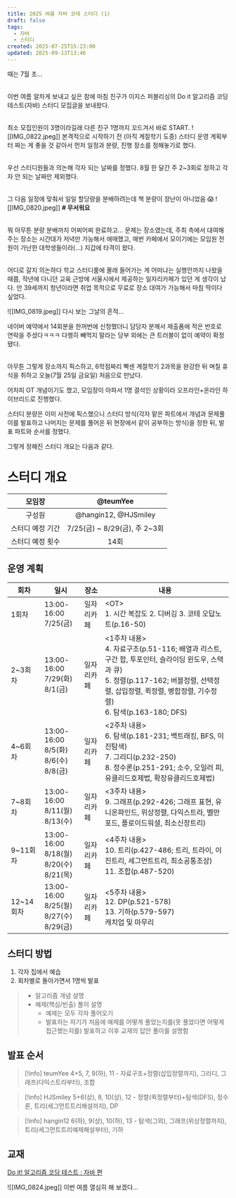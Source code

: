 ```yaml
---
title: 2025 여름 자바 코테 스터디 (1)
draft: false
tags:
  - 자바
  - 스터디
created: 2025-07-25T15:23:00
updated: 2025-09-13T13:46
---
```

때는 7월 초…
<br/><br/>

이번 여름 알차게 보내고 싶은 참에 마침 친구가 이지스 퍼블리싱의 Do it 알고리즘 코딩테스트(자바) 스터디 모집글을 보내왔다.
<br/><br/>

최소 모집인원이 3명이라길래 다른 친구 1명까지 꼬드겨서 바로 START.
![[IMG_0822.jpeg]]
본격적으로 시작하기 전 (아직 계절학기 도중) 스터디 운영 계획부터 짜는 게 좋을 것 같아서 먼저 일정과 분량, 진행 장소를 정해놓기로 했다.
<br/><br/>

우선 스터디원들과 의논해 각자 되는 날짜를 정했다. 8월 한 달간 주 2~3회로 정하고 각자 안 되는 날짜만 제외했다.
<br/><br/>

그 다음 일정에 맞춰서 일일 할당량을 분배하려는데 책 분량이 장난이 아니었음 😱
![[IMG_0820.jpeg]]
**# 무서워요**
<br/><br/>

뭐 아무튼 분량 분배까지 어찌어찌 완료하고… 문제는 장소였는데, 주최 측에서 대여해주는 장소는 시간대가 저녁만 가능해서 애매했고, 매번 카페에서 모이기에는 모임원 전원이 가난한 대학생들이라(…) 지갑에 타격이 왔다.
<br/><br/>

어디로 갈지 의논하다 학교 스터디룸에 몰래 들어가는 게 어떠냐는 실행안까지 나왔을 때쯤, 작년에 다니던 교육 근방에 서울시에서 제공하는 일자리카페가 있던 게 생각이 났다. 만 39세까지 청년이라면 취업 목적으로 무료로 장소 대여가 가능해서 마침 딱이다 싶었다.

![[IMG_0819.jpeg]]
다시 보는 그날의 흔적…

네이버 예약에서 14회분을 한꺼번에 신청했더니 담당자 분께서 제출폼에 적은 번호로 연락을 주셨다ㅋㅋㅋ 다행히 빼먹지 말라는 당부 외에는 큰 트러블이 없이 예약이 확정됐다.
<br/><br/>

아무튼 그렇게 장소까지 픽스하고, 6학점짜리 빡센 계절학기 2과목을 완강한 뒤 며칠 휴식을 취하고 오늘(7월 25일 금요일) 처음으로 만났다.

어차피 OT 개념이기도 했고, 모임장이 아파서 1명 결석인 상황이라 오프라인+온라인 하이브리드로 진행했다.

스터디 분량은 이미 사전에 픽스했으니 스터디 방식(각자 맡은 파트에서 개념과 문제풀이를 발표하고 나머지는 문제를 풀어온 뒤 현장에서 같이 공부하는 방식)을 정한 뒤, 발표 파트와 순서를 정했다.

그렇게 정해진 스터디 개요는 다음과 같다.

# 스터디 개요
|    모임장    |         @teumYee          |
| :-------: | :-----------------------: |
|    구성원    |   @hangin12, @HJSmiley    |
| 스터디 예정 기간 | 7/25(금) ~ 8/29(금), 주 2~3회 |
| 스터디 예정 횟수 |            14회            |

## 운영 계획
| 회차      | 일시                                           | 장소    | 내용                                                                                                                                                        |
| ------- | -------------------------------------------- | ----- | --------------------------------------------------------------------------------------------------------------------------------------------------------- |
| 1회차     | 13:00-16:00<br>7/25(금)                       | 일자리카페 | &lt;OT&gt;<br>1. 시간 복잡도 2. 디버깅 3. 코테 오답노트(p.16-50)                                                                                                        |
| 2~3회차   | 13:00-16:00<br>7/29(화)<br>8/1(금)             | 일자리카페 | &lt;1주차 내용&gt;<br>4. 자료구조(p.51-116; 배열과 리스트, 구간 합, 투포인터, 슬라이딩 윈도우, 스택과 큐)<br>5. 정렬(p.117-162; 버블정렬, 선택정렬, 삽입정렬, 퀵정렬, 병합정렬, 기수정렬)<br>6. 탐색(p.163-180; DFS) |
| 4~6회차   | 13:00-16:00<br>8/5(화)<br>8/6(수)<br>8/8(금)    | 일자리카페 | &lt;2주차 내용&gt;<br>6. 탐색(p.181-231; 백트래킹, BFS, 이진탐색)<br>7. 그리디(p.232-250)<br>8. 정수론(p.251-291; 소수, 오일러 피, 유클리드호제법, 확장유클리드호제법)                              |
| 7~8회차   | 13:00-16:00<br>8/11(월)<br>8/13(수)            | 일자리카페 | &lt;3주차 내용&gt;<br>9. 그래프(p.292-426; 그래프 표현, 유니온파인드, 위상정렬, 다익스트라, 벨만포드, 플로이드워셜, 최소신장트리)                                                                    |
| 9~11회차  | 13:00-16:00<br>8/18(월)<br>8/20(수)<br>8/21(목) | 일자리카페 | &lt;4주차 내용&gt;<br>10. 트리(p.427-486; 트리, 트라이, 이진트리, 세그먼트트리, 최소공통조상)<br>11. 조합(p.487-520)                                                                   |
| 12~14회차 | 13:00-16:00<br>8/25(월)<br>8/27(수)<br>8/29(금) | 일자리카페 | &lt;5주차 내용&gt;<br>12. DP(p.521-578)<br>13. 기하(p.579-597)<br>캐치업 및 마무리                                                                                     |

## 스터디 방법
1. 각자 집에서 예습
2. 회차별로 돌아가면서 1명씩 발표
> - 알고리즘 개념 설명
> - 예제(핵심/빈출) 풀이 설명
>   - 예제는 모두 각자 풀어오기
>   - 발표자는 자기가 처음에 예제를 어떻게 풀었는지를(못 풀었다면 어떻게 접근했는지를) 발표하고 이후 교재의 답안 풀이를 설명함

## 발표 순서
> [!info] teumYee
> 4+5, 7, 9(하), 11 - 자료구조+정렬(삽입정렬까지), 그리디, 그래프(다익스트라부터), 조합<br/>

> [!info] HJSmiley
> 5+6(상), 8, 10(상), 12 - 정렬(퀵정렬부터)+탐색(DFS), 정수론, 트리(세그먼트트리해설까지), DP<br/>

> [!info] hangin12
> 6(하), 9(상), 10(하), 13 - 탐색(그외), 그래프(위상정렬까지), 트리(세그먼트트리예제해설부터), 기하

## 교재
[Do it! 알고리즘 코딩 테스트 : 자바 편](https://product.kyobobook.co.kr/detail/S000216912322)

![[IMG_0824.jpeg]]
이번 여름 열심히 해 보겠다…